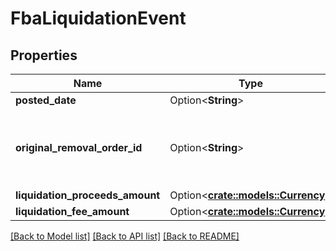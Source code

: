 # FbaLiquidationEvent

## Properties

Name | Type | Description | Notes
------------ | ------------- | ------------- | -------------
**posted_date** | Option<**String**> |  | [optional]
**original_removal_order_id** | Option<**String**> | The identifier for the original removal order. | [optional]
**liquidation_proceeds_amount** | Option<[**crate::models::Currency**](Currency.md)> |  | [optional]
**liquidation_fee_amount** | Option<[**crate::models::Currency**](Currency.md)> |  | [optional]

[[Back to Model list]](../README.md#documentation-for-models) [[Back to API list]](../README.md#documentation-for-api-endpoints) [[Back to README]](../README.md)


